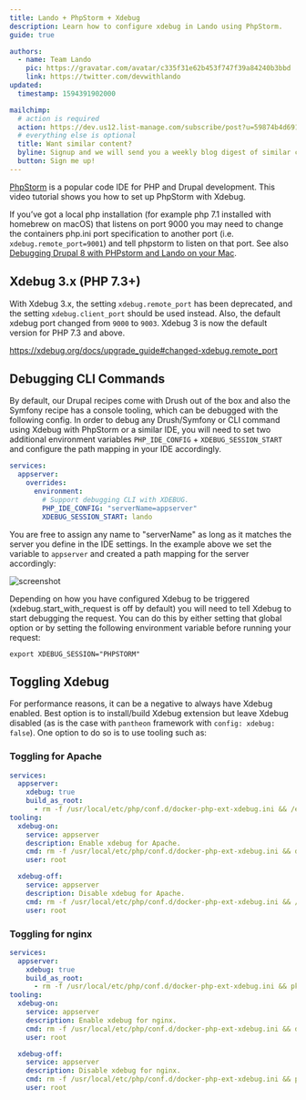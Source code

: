 ```yaml
---
title: Lando + PhpStorm + Xdebug
description: Learn how to configure xdebug in Lando using PhpStorm.
guide: true

authors:
  - name: Team Lando
    pic: https://gravatar.com/avatar/c335f31e62b453f747f39a84240b3bbd
    link: https://twitter.com/devwithlando
updated:
  timestamp: 1594391902000

mailchimp:
  # action is required
  action: https://dev.us12.list-manage.com/subscribe/post?u=59874b4d6910fa65e724a4648&amp;id=613837077f
  # everything else is optional
  title: Want similar content?
  byline: Signup and we will send you a weekly blog digest of similar content to keep you satiated.
  button: Sign me up!
---
```


[PhpStorm](https://www.jetbrains.com/phpstorm/) is a popular code IDE for PHP
and Drupal development. This video tutorial shows you how to set up PhpStorm with Xdebug.

If you’ve got a local php installation (for example php 7.1 installed with homebrew on macOS) that listens on port 9000 you may need to change the containers php.ini port specification to another port (i.e. `xdebug.remote_port=9001`) and tell phpstorm to listen on that port. See also [Debugging Drupal 8 with PHPstorm and Lando on your Mac](https://www.austinprogressivecalendar.com/blog/debugging-drupal8-phpstorm-and-lando-your-mac).

## Xdebug 3.x (PHP 7.3+)
With Xdebug 3.x, the setting `xdebug.remote_port` has been deprecated, and the setting `xdebug.client_port` should be used instead.
Also, the default xdebug port changed from `9000` to `9003`. Xdebug 3 is now the default version for PHP 7.3 and above.

<https://xdebug.org/docs/upgrade_guide#changed-xdebug.remote_port>

## Debugging CLI Commands

By default, our Drupal recipes come with Drush out of the box and also the Symfony recipe has a console tooling, which can be debugged with the following config. In order to debug any Drush/Symfony or CLI command using Xdebug with
PhpStorm or a similar IDE, you will need to set two additional environment variables `PHP_IDE_CONFIG` + `XDEBUG_SESSION_START` and configure the
path mapping in your IDE accordingly.

```yaml
services:
  appserver:
    overrides:
      environment:
        # Support debugging CLI with XDEBUG.
        PHP_IDE_CONFIG: "serverName=appserver"
        XDEBUG_SESSION_START: lando
```

You are free to assign any name to "serverName" as long as it matches the server you define in the IDE settings.
In the example above we set the variable to `appserver` and created a path mapping for the server accordingly:

![screenshot](/images/drush-xdebug-phpstorm.png)

Depending on how you have configured Xdebug to be triggered (xdebug.start_with_request is off by default)
you will need to tell Xdebug to start debugging the request. You can do this by either setting that global
option or by setting the following environment variable before running your request:

```
export XDEBUG_SESSION="PHPSTORM"
```

## Toggling Xdebug
For performance reasons, it can be a negative to always have Xdebug enabled. Best option is to install/build
Xdebug extension but leave Xdebug disabled (as is the case with `pantheon` framework with `config: xdebug: false`).
One option to do so is to use tooling such as:

### Toggling for Apache
```yaml
services:
  appserver:
    xdebug: true
    build_as_root:
      - rm -f /usr/local/etc/php/conf.d/docker-php-ext-xdebug.ini && /etc/init.d/apache2 reload
tooling:
  xdebug-on:
    service: appserver
    description: Enable xdebug for Apache.
    cmd: rm -f /usr/local/etc/php/conf.d/docker-php-ext-xdebug.ini && docker-php-ext-enable xdebug && /etc/init.d/apache2 reload && echo "Xdebug enabled"
    user: root

  xdebug-off:
    service: appserver
    description: Disable xdebug for Apache.
    cmd: rm -f /usr/local/etc/php/conf.d/docker-php-ext-xdebug.ini && /etc/init.d/apache2 reload && echo "Xdebug disabled"
    user: root
```
                                             
### Toggling for nginx
```yaml   
services:
  appserver:     
    xdebug: true
    build_as_root:
      - rm -f /usr/local/etc/php/conf.d/docker-php-ext-xdebug.ini && pkill -USR2 -o php-fpm
tooling:
  xdebug-on:
    service: appserver
    description: Enable xdebug for nginx.
    cmd: rm -f /usr/local/etc/php/conf.d/docker-php-ext-xdebug.ini && docker-php-ext-enable xdebug && pkill -USR2 -o php-fpm && echo "Xdebug enabled"
    user: root

  xdebug-off:
    service: appserver
    description: Disable xdebug for nginx.
    cmd: rm -f /usr/local/etc/php/conf.d/docker-php-ext-xdebug.ini && pkill -USR2 -o php-fpm && echo "Xdebug disabled"
    user: root
  ```
